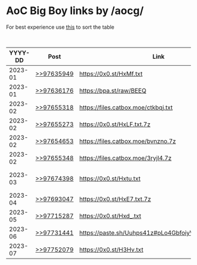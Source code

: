 # AoC Big Boy links by /aocg/

For best experience use [this](https://github.com/Mottie/GitHub-userscripts/wiki/GitHub-sort-content) to sort the table

<br>
<table>
  <thead>
    <tr>
      <th>YYYY-DD</th>
      <th>Post</th>
      <th>Link</th>
      <th>Size</th>
      <th>Silver</th>
      <th>Gold</th>
    </tr>
  </thead>

  <tbody>
    <tr>
      <td>2023-01</td>
      <td><a href="https://boards.4channel.org/g/thread/97631113/#q97635949">>>97635949</a></td>
      <td><a href="https://0x0.st/HxMf.txt">https://0x0.st/HxMf.txt</a></td>
      <td>21M</td>
      <td>55022487</td>
      <td>55015199</td>
    </tr>
    <tr>
      <td>2023-01</td>
      <td><a href="https://boards.4channel.org/g/thread/97631113/#q97636176">>>97636176</a></td>
      <td><a href="https://bpa.st/raw/BEEQ">https://bpa.st/raw/BEEQ</a></td>
      <td>74K (wiiiiide)</td>
      <td>231</td>
      <td>229</td>
    </tr>
    <tr>
      <td>2023-02</td>
      <td><a href="https://boards.4channel.org/g/thread/97654751#p97655318">>>97655318</a></td>
      <td><a href="https://files.catbox.moe/ctkbqj.txt">https://files.catbox.moe/ctkbqj.txt</a></td>
      <td>34M</td>
      <td>5080</td>
      <td>15913360</td>
    </tr>
    <tr>
      <td>2023-02</td>
      <td><a href="https://boards.4channel.org/g/thread/97654751/#q97655273">>>97655273</a></td>
      <td><a href="https://0x0.st/HxLF.txt.7z">https://0x0.st/HxLF.txt.7z</a></td>
      <td>79M</td>
      <td>71327370192</td>
      <td>2221048073</td>
    </tr>
    <tr>
      <td>2023-02</td>
      <td><a href="https://boards.4channel.org/g/thread/97648857/#q97654653">>>97654653</a></td>
      <td><a href="https://files.catbox.moe/bvnzno.7z">https://files.catbox.moe/bvnzno.7z</a></td>
      <td>12M</td>
      <td>71327370192</td>
      <td>2221048073</td>
    </tr>
    <tr>
      <td>2023-02</td>
      <td><a href="https://boards.4channel.org/g/thread/97654751/#q97655348">>>97655348</a></td>
      <td><a href="https://files.catbox.moe/3ryjl4.7z">https://files.catbox.moe/3ryjl4.7z</a></td>
      <td>500M (unpacked)</td>
      <td>1015650580002</td>
      <td>17780992265</td>
    </tr>
    <tr>
      <td>2023-03</td>
      <td><a href="https://boards.4channel.org/g/thread/97674373#p97674398">>>97674398</a></td>
      <td><a href="https://0x0.st/Hxtu.txt">https://0x0.st/Hxtu.txt</a></td>
      <td>24M (5000x5000 grid)</td>
      <td>258006204</td>
      <td>17158526595</td>
    </tr>
    <tr>
      <td>2023-04</td>
      <td><a href="https://boards.4channel.org/g/thread/97688467/#q97693047">>>97693047</a></td>
      <td><a href="https://0x0.st/HxE7.txt.7z">https://0x0.st/HxE7.txt.7z</a></td>
      <td>43M (200K cards)</td>
      <td>1475828</td>
      <td>211552</td>
    </tr>
    <tr>
      <td>2023-05</td>
      <td><a href="https://boards.4channel.org/g/thread/97712398/#q97715287">>>97715287</a></td>
      <td><a href="https://0x0.st/Hxd_.txt">https://0x0.st/Hxd_.txt</a></td>
      <td>424K</td>
      <td>11056616</td>
      <td>103824807</td>
    </tr>
    <tr>
      <td>2023-06</td>
      <td><a href="https://boards.4channel.org/g/thread/97729402/#q97731441">>>97731441</a></td>
      <td><a href="https://paste.sh/Uuhps41z#pLo4GbfoiyVqfHmXZsIEwiEL">https://paste.sh/Uuhps41z#pLo4GbfoiyVqfHmXZsIEwiEL</a></td>
      <td>?</td>
      <td><a href="https://paste.sh/H9mKJ0h3#J89EmMpuwcgonEQYYiSJxDmj">Link</a></td>
      <td><a href="https://paste.sh/_83wTk_L#_cQQIVV3qt4NF_kpSkB1S0Gt">Link</a></td>
    </tr>
    <tr>
      <td>2023-07</td>
      <td><a href="https://boards.4channel.org/g/thread/97745399/#q97752079">>>97752079</a></td>
      <td><a href="https://0x0.st/H3Hv.txt">https://0x0.st/H3Hv.txt</a></td>
      <td>2.5M</td>
      <td>6678229757944529</td>
      <td>7246011492564128</td>
    </tr>
  </tbody>
</table>
